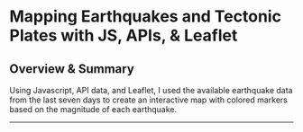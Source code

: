 #  Mapping Earthquakes and Tectonic Plates with JS, APIs, & Leaflet
## Overview & Summary
Using Javascript, API data, and Leaflet, I used the available earthquake data from the last seven days to create an interactive map with colored markers based on the magnitude of each earthquake.
****